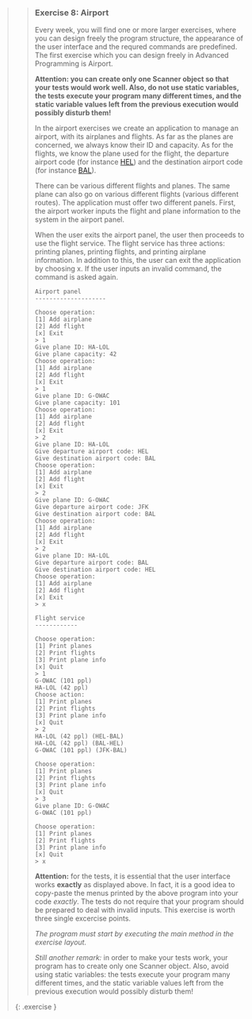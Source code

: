 >> ### Exercise 8: Airport
>>
>> Every week, you will find one or more larger exercises, where you can design freely the program structure, the appearance of the user interface and the requred commands are predefined. The first exercise which you can design freely in Advanced Programming is Airport.
>>
>> **Attention: you can create only one Scanner object so that your tests would work well. Also, do not use static variables, the tests execute your program many different times, and the static variable values left from the previous execution would possibly disturb them!**
>>
>> In the airport exercises we create an application to manage an airport, with its airplanes and flights. As far as the planes are concerned, we always know their ID and capacity. As for the flights, we know the plane used for the flight, the departure airport code (for instance [HEL](http://en.wikipedia.org/wiki/Helsinki_Airport)) and the destination airport code (for instance [BAL](http://en.wikipedia.org/wiki/Batman_Airport)).
>>
>> There can be various different flights and planes. The same plane can also go on various different flights (various different routes). The application must offer two different panels. First, the airport worker inputs the flight and plane information to the system in the airport panel.
>>
>> When the user exits the airport panel, the user then proceeds to use the flight service. The flight service has three actions: printing planes, printing flights, and printing airplane information. In addition to this, the user can exit the application by choosing x. If the user inputs an invalid command, the command is asked again.
>>
>> ```output
>> Airport panel
>> --------------------
>>
>> Choose operation:
>> [1] Add airplane
>> [2] Add flight
>> [x] Exit
>> > 1
>> Give plane ID: HA-LOL
>> Give plane capacity: 42
>> Choose operation:
>> [1] Add airplane
>> [2] Add flight
>> [x] Exit
>> > 1
>> Give plane ID: G-OWAC
>> Give plane capacity: 101
>> Choose operation:
>> [1] Add airplane
>> [2] Add flight
>> [x] Exit
>> > 2
>> Give plane ID: HA-LOL
>> Give departure airport code: HEL
>> Give destination airport code: BAL
>> Choose operation:
>> [1] Add airplane
>> [2] Add flight
>> [x] Exit
>> > 2
>> Give plane ID: G-OWAC
>> Give departure airport code: JFK
>> Give destination airport code: BAL
>> Choose operation:
>> [1] Add airplane
>> [2] Add flight
>> [x] Exit
>> > 2
>> Give plane ID: HA-LOL
>> Give departure airport code: BAL
>> Give destination airport code: HEL
>> Choose operation:
>> [1] Add airplane
>> [2] Add flight
>> [x] Exit
>> > x
>>
>> Flight service
>> ------------
>>
>> Choose operation:
>> [1] Print planes
>> [2] Print flights
>> [3] Print plane info
>> [x] Quit
>> > 1
>> G-OWAC (101 ppl)
>> HA-LOL (42 ppl)
>> Choose action:
>> [1] Print planes
>> [2] Print flights
>> [3] Print plane info
>> [x] Quit
>> > 2
>> HA-LOL (42 ppl) (HEL-BAL)
>> HA-LOL (42 ppl) (BAL-HEL)
>> G-OWAC (101 ppl) (JFK-BAL)
>>
>> Choose operation:
>> [1] Print planes
>> [2] Print flights
>> [3] Print plane info
>> [x] Quit
>> > 3
>> Give plane ID: G-OWAC
>> G-OWAC (101 ppl)
>>
>> Choose operation:
>> [1] Print planes
>> [2] Print flights
>> [3] Print plane info
>> [x] Quit
>> > x
>> ```
>>  
>> **Attention:** for the tests, it is essential that the user interface works **exactly** as displayed above. In fact, it is a good idea to copy-paste the menus printed by the above program into your code *exactly*. The tests do not require that your program should be prepared to deal with invalid inputs. This exercise is worth three single excercise points.
>>
>> *The program must start by executing the main method in the exercise layout.*
>>
>> *Still another remark:* in order to make your tests work, your program has to create only one Scanner object. Also, avoid using static variables: the tests execute your program many different times, and the static variable values left from the previous execution would possibly disturb them!
>>
>{: .exercise }
